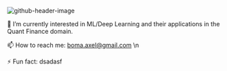 ![github-header-image](https://github.com/user-attachments/assets/c909ab34-9db7-40b7-945f-b9b21dff4495)

🌱 I’m currently interested in ML/Deep Learning and their applications in the Quant Finance domain.

📫 How to reach me: boma.axel@gmail.com \n

⚡ Fun fact: dsadasf
